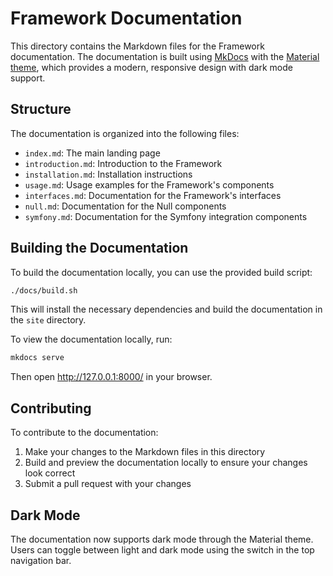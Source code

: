 # Framework Documentation

This directory contains the Markdown files for the Framework documentation. The documentation is built using [MkDocs](https://www.mkdocs.org/) with the [Material theme](https://squidfunk.github.io/mkdocs-material/), which provides a modern, responsive design with dark mode support.

## Structure

The documentation is organized into the following files:

- `index.md`: The main landing page
- `introduction.md`: Introduction to the Framework
- `installation.md`: Installation instructions
- `usage.md`: Usage examples for the Framework's components
- `interfaces.md`: Documentation for the Framework's interfaces
- `null.md`: Documentation for the Null components
- `symfony.md`: Documentation for the Symfony integration components

## Building the Documentation

To build the documentation locally, you can use the provided build script:

```bash
./docs/build.sh
```

This will install the necessary dependencies and build the documentation in the `site` directory.

To view the documentation locally, run:

```bash
mkdocs serve
```

Then open http://127.0.0.1:8000/ in your browser.

## Contributing

To contribute to the documentation:

1. Make your changes to the Markdown files in this directory
2. Build and preview the documentation locally to ensure your changes look correct
3. Submit a pull request with your changes

## Dark Mode

The documentation now supports dark mode through the Material theme. Users can toggle between light and dark mode using the switch in the top navigation bar.
